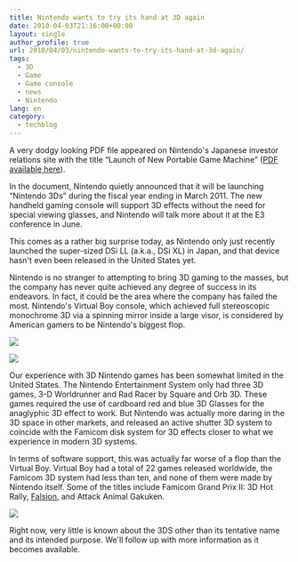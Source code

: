 ```yaml
---
title: Nintendo wants to try its hand at 3D again
date: 2010-04-03T21:16:00+00:00
layout: single
author_profile: true
url: 2010/04/03/nintendo-wants-to-try-its-hand-at-3d-again/
tags:
  - 3D
  - Game
  - Game console
  - news
  - Nintendo
lang: en
category: 
  - techblog
---
```

A very dodgy looking PDF file appeared on Nintendo's Japanese investor relations site with the title “Launch of New Portable Game Machine” ([PDF available here](http://www.nintendo.co.jp/ir/pdf/2010/100323e.pdf)).

In the document, Nintendo quietly announced that it will be launching “Nintendo 3Ds” during the fiscal year ending in March 2011. The new handheld gaming console will support 3D effects without the need for special viewing glasses, and Nintendo will talk more about it at the E3 conference in June.

This comes as a rather big surprise today, as Nintendo only just recently launched the super-sized DSi LL (a.k.a., DSi XL) in Japan, and that device hasn't even been released in the United States yet.

Nintendo is no stranger to attempting to bring 3D gaming to the masses, but the company has never quite achieved any degree of success in its endeavors. In fact, it could be the area where the company has failed the most. Nintendo's Virtual Boy console, which achieved full stereoscopic monochrome 3D via a spinning mirror inside a large visor, is considered by American gamers to be Nintendo's biggest flop.

[![](http://3.bp.blogspot.com/_vaUVXcmC3OI/S7eoeixpicI/AAAAAAAABfU/MF5yKj9e4Yk/s320/4703.jpg)](http://3.bp.blogspot.com/_vaUVXcmC3OI/S7eoeixpicI/AAAAAAAABfU/MF5yKj9e4Yk/s1600-h/4703.jpg)

[![](http://2.bp.blogspot.com/_vaUVXcmC3OI/S7eofhdDaxI/AAAAAAAABfY/jgW7UGXHBag/s1600/4704.jpg)](http://2.bp.blogspot.com/_vaUVXcmC3OI/S7eofhdDaxI/AAAAAAAABfY/jgW7UGXHBag/s1600-h/4704.jpg)

Our experience with 3D Nintendo games has been somewhat limited in the United States. The Nintendo Entertainment System only had three 3D games, 3-D Worldrunner and Rad Racer by Square and Orb 3D. These games required the use of cardboard red and blue 3D Glasses for the anaglyphic 3D effect to work. But Nintendo was actually more daring in the 3D space in other markets, and released an active shutter 3D system to coincide with the Famicom disk system for 3D effects closer to what we experience in modern 3D systems.

In terms of software support, this was actually far worse of a flop than the Virtual Boy. Virtual Boy had a total of 22 games released worldwide, the Famicom 3D system had less than ten, and none of them were made by Nintendo itself. Some of the titles include Famicom Grand Prix II: 3D Hot Rally, [Falsion](http://www.atarihq.com/tsr/fds/falsion.html), and Attack Animal Gakuken.

[![](http://2.bp.blogspot.com/_vaUVXcmC3OI/S7eoplovnzI/AAAAAAAABfc/Frt6CFGz6-E/s320/4705.jpg)](http://2.bp.blogspot.com/_vaUVXcmC3OI/S7eoplovnzI/AAAAAAAABfc/Frt6CFGz6-E/s1600-h/4705.jpg)

Right now, very little is known about the 3DS other than its tentative name and its intended purpose. We'll follow up with more information as it becomes available.
